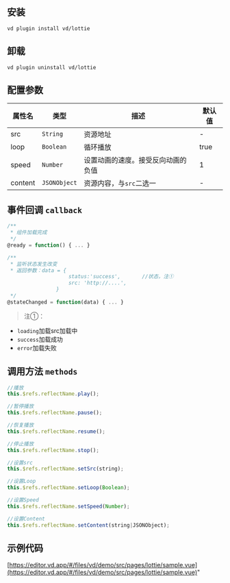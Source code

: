 ## 安装

```shell script
vd plugin install vd/lottie
```

## 卸载

```shell script
vd plugin uninstall vd/lottie
```


## 配置参数

| 属性名           | 类型     | 描述                          | 默认值     |
| ------------- | ------ | -------------------------- | ------- |
| src |`String`  | 资源地址           | -       |
| loop |`Boolean`  | 循环播放           | true       |
| speed |`Number`  | 设置动画的速度。接受反向动画的负值           | 1       |
| content |`JSONObject`  | 资源内容，与`src`二选一           | -       |


## 事件回调 `callback`

``` js
/**
 * 组件加载完成
 */
@ready = function() { ... }

/**
 * 监听状态发生改变
 * 返回参数：data = {
                    status:'success',       //状态，注①
                    src: 'http://....',
                }
 */
@stateChanged = function(data) { ... }
```

> 注①：

- `loading`加载src加载中
- `success`加载成功
- `error`加载失败

## 调用方法 `methods`

```js
//播放
this.$refs.reflectName.play();

//暂停播放
this.$refs.reflectName.pause();

//恢复播放
this.$refs.reflectName.resume();

//停止播放
this.$refs.reflectName.stop();

//设置src
this.$refs.reflectName.setSrc(string);

//设置Loop
this.$refs.reflectName.setLoop(Boolean);

//设置Speed
this.$refs.reflectName.setSpeed(Number);

//设置Content
this.$refs.reflectName.setContent(string|JSONObject);

```

## 示例代码

[https://editor.vd.app/#/files/vd/demo/src/pages/lottie/sample.vue](https://editor.vd.app/#/files/vd/demo/src/pages/lottie/sample.vue)"